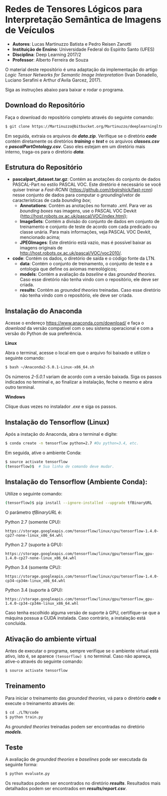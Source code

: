 # Redes de Tensores Lógicos para Interpretação Semântica de Imagens de Veículos
 - **Autores**: Lucas Martinuzzo Batista e Pedro Reisen Zanotti
 - **Instituição de Ensino**: Universidade Federal do Espírito Santo (UFES)
 - **Disciplina**: Deep Learning 2017/2
 - **Professor**: Alberto Ferreira de Souza
 
 O material deste repositório é uma adaptação da implementação do artigo *Logic Tensor Networks for Semantic Image Interpretation* (Ivan Donadello, Luciano Serafini e Arthur d'Avila Garcez, 2017).
 
 Siga as instruções abaixo para baixar e rodar o programa.

## Download do Repositório
 Faça o download do repositório completo através do seguinte comando:
```sh
$ git clone https://Martinuzzo@bitbucket.org/Martinuzzo/deeplearningltn.git
```
 Em seguida, extraia os arquivos de ***data.zip***. Verifique se o diretório ***code*** contém diretamente os diretórios ***training*** e ***test*** e os arquivos ***classes.csv*** e ***pascalPartOntology.csv***. Caso eles estejam em um diretório mais interno, traga-os para o diretório ***data***.

## Estrutura do Repositório
- **pascalpart_dataset.tar.gz**: Contém as anotações do conjunto de dados PASCAL-Part no estilo PASCAL VOC. Este diretório é necessário se você quiser treinar a *Fast-RCNN* (https://github.com/rbgirshick/fast-rcnn) nesse conjunto de dados para computar o *grounding*/vetor de características de cada *bounding box*;
    - **Annotations**: Contém as anotações no formato *.xml*. Para ver as *bounding boxes* nas imagens, use o PASCAL VOC Devkit (http://host.robots.ox.ac.uk/pascal/VOC/index.html);
    - **ImageSets**: Contém a divisão do conjunto de dados em conjunto de treinamento e conjunto de teste de acordo com cada predicado ou classe unária. Para mais informações, veja PASCAL VOC Devkit, mencionado acima;
    - **JPEGImages**: Este diretório está vazio, mas é possível baixar as imagens originais de http://host.robots.ox.ac.uk/pascal/VOC/voc2010/.
- **code**: Contém os dados, o diretório de saída e o código fonte da LTN.
    - **data**: Contém o conjunto de treinamento, o conjunto de teste e a ontologia que define os axiomas mereológicos;
    - **models**: Contém a avaliação da *baseline* e das *grounded theories*. Caso esse diretório não tenha vindo com o repositório, ele deve ser criada.
    - **results**: Contém as *grounded theories* treinadas. Caso esse diretório não tenha vindo com o repositório, ele deve ser criada.

## Instalação do Anaconda
 Acesse o endereço https://www.anaconda.com/download/ e faça o *download* da versão compatível com o seu sistema operacional e com a versão do Python de sua preferência.
 
 **Linux**
 
 Abra o terminal, acesse o local em que o arquivo foi baixado e utilize o seguinte comando:
```sh
$ bash ~/Anaconda2-5.0.1-Linux-x86_64.sh
```
 Os números *2-5.0.1* variam de acordo com a versão baixada. Siga os passos indicados no terminal e, ao finalizar a instalação, feche o mesmo e abra outro terminal.

 **Windows**
 
 Clique duas vezes no instalador *.exe* e siga os passos.

## Instalação do Tensorflow (Linux)
 Após a instação do Anaconda, abra o terminal e digite:
```sh
$ conda create -n tensorflow python=2.7 #Ou python=3.4, etc.
```
 Em seguida, ative o ambiente Conda:
```sh
$ source activate tensorflow
(tensorflow)$  # Sua linha de comando deve mudar.
```
## Instalação do Tensorflow (Ambiente Conda):
 Utilize o seguinte comando:
```sh
(tensorflow)$ pip install --ignore-installed --upgrade tfBinaryURL
```
 O parâmetro *tfBinaryURL* é:
 
 Python 2.7 (somente CPU):
```
https://storage.googleapis.com/tensorflow/linux/cpu/tensorflow-1.4.0-cp27-none-linux_x86_64.whl
```
 Python 2.7 (suporte à GPU):
```
https://storage.googleapis.com/tensorflow/linux/gpu/tensorflow_gpu-1.4.0-cp27-none-linux_x86_64.whl
```
 Python 3.4 (somente CPU):
```
https://storage.googleapis.com/tensorflow/linux/cpu/tensorflow-1.4.0-cp34-cp34m-linux_x86_64.whl
```
 Python 3.4 (suporte à GPU):
```
https://storage.googleapis.com/tensorflow/linux/gpu/tensorflow_gpu-1.4.0-cp34-cp34m-linux_x86_64.whl
```
Caso tenha escolhido alguma versão de suporte à GPU, certifique-se que a máquina possua a CUDA instalada. Caso contrário, a instalação está concluída.

## Ativação do ambiente virtual
 Antes de executar o programa, sempre verifique se o ambiente virtual está ativo, isto é, se aparece `(tensorflow) $` no terminal. Caso não apareça, ative-o através do seguinte comando:

```sh
$ source activate tensorflow
```
## Treinamento
 Para iniciar o treinamento das *grounded theories*, vá para o diretório ***code*** e execute o treinamento através de:
```sh
$ cd ./LTN/code
$ python train.py
```
 As *grounded theories* treinadas podem ser encontradas no diretório ***models***.

## Teste
 A avaliação de *grounded theories* e *baselines* pode ser executada da seguinte forma:
```sh
$ python evaluate.py
```
 Os resultados podem ser encontrados no diretório ***results***. Resultados mais detalhados podem ser encontrados em ***results/report.csv***.
